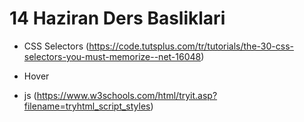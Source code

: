 # 14 Haziran Ders Basliklari

* CSS Selectors (https://code.tutsplus.com/tr/tutorials/the-30-css-selectors-you-must-memorize--net-16048)

* Hover

* js (https://www.w3schools.com/html/tryit.asp?filename=tryhtml_script_styles)

